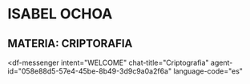 # ISABEL OCHOA
## MATERIA: CRIPTORAFIA 



<script src="https://www.gstatic.com/dialogflow-console/fast/messenger/bootstrap.js?v=1"></script>
<df-messenger
  intent="WELCOME"
  chat-title="Criptografia"
  agent-id="058e88d5-57e4-45be-8b49-3d9c9a0a2f6a"
  language-code="es"
></df-messenger>
